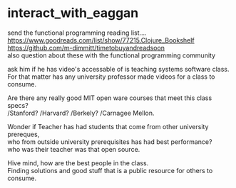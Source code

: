 # interact_with_eaggan

send the functional programming reading list.... 
<br>https://www.goodreads.com/list/show/77215.Clojure_Bookshelf
<br>https://github.com/m-dimmitt/timetobuyandreadsoon
<br>also question about these with the functional programming community

ask him if he has video's accessable of is teaching systems software class.
<br>For that matter has any university professor made videos for a class to consume.

Are there any really good MIT open ware courses that meet this class specs?
<br>/Stanford?
/Harvard?
/Berkely?
/Carnagee Mellon.


Wonder if Teacher has had students that come from other university prereques,
<br>who from outside university prerequisites has had best performance?
<br>who was their teacher was that open source.

Hive mind, how are the best people in the class. 
<br>Finding solutions and good stuff that is a public resource for others to consume. 
